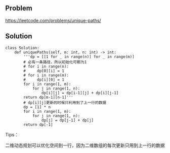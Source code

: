 ## Problem

https://leetcode.com/problems/unique-paths/

## Solution

```
class Solution:
    def uniquePaths(self, m: int, n: int) -> int:
        '''dp = [[1 for _ in range(n)] for _ in range(m)]
        # 必有一条路径，所以初始化可都为1
        # for i in range(n):
        #     dp[0][i] = 1
        # for i in range(m):
        #     dp[i][0] = 1
        for i in range(1, m):
            for j in range(1, n):
                dp[i][j] = dp[i-1][j] + dp[i][j-1]
        return dp[m-1][n-1]'''
        # dp[i][j]更新的时候只利用到了上一行的数据
        dp = [1] * n
        for i in range(1, m):
            for j in range(1, n):
                dp[j] = dp[j-1] + dp[j]
        return dp[-1]
```

Tips：

二维动态规划可以优化空间到一行，因为二维数组的每次更新只用到上一行的数据
